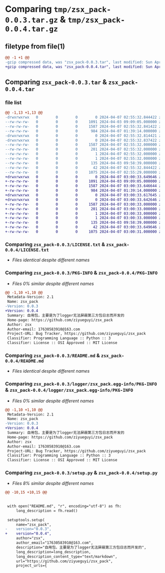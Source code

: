 # Comparing `tmp/zsx_pack-0.0.3.tar.gz` & `tmp/zsx_pack-0.0.4.tar.gz`

## filetype from file(1)

```diff
@@ -1 +1 @@
-gzip compressed data, was "zsx_pack-0.0.3.tar", last modified: Sun Apr  7 02:55:32 2024, max compression
+gzip compressed data, was "zsx_pack-0.0.4.tar", last modified: Sun Apr  7 03:00:33 2024, max compression
```

## Comparing `zsx_pack-0.0.3.tar` & `zsx_pack-0.0.4.tar`

### file list

```diff
@@ -1,13 +1,13 @@
-drwxrwxrwx   0        0        0        0 2024-04-07 02:55:32.844422 zsx_pack-0.0.3/
--rw-rw-rw-   0        0        0     1091 2024-04-03 09:09:05.000000 zsx_pack-0.0.3/LICENSE.txt
--rw-rw-rw-   0        0        0     1587 2024-04-07 02:55:32.841422 zsx_pack-0.0.3/PKG-INFO
--rw-rw-rw-   0        0        0      984 2024-04-07 01:39:14.000000 zsx_pack-0.0.3/README.md
-drwxrwxrwx   0        0        0        0 2024-04-07 02:55:32.814421 zsx_pack-0.0.3/logger/
-drwxrwxrwx   0        0        0        0 2024-04-07 02:55:32.837422 zsx_pack-0.0.3/logger/zsx_pack.egg-info/
--rw-rw-rw-   0        0        0     1587 2024-04-07 02:55:32.000000 zsx_pack-0.0.3/logger/zsx_pack.egg-info/PKG-INFO
--rw-rw-rw-   0        0        0      201 2024-04-07 02:55:32.000000 zsx_pack-0.0.3/logger/zsx_pack.egg-info/SOURCES.txt
--rw-rw-rw-   0        0        0        1 2024-04-07 02:55:32.000000 zsx_pack-0.0.3/logger/zsx_pack.egg-info/dependency_links.txt
--rw-rw-rw-   0        0        0        1 2024-04-07 02:55:32.000000 zsx_pack-0.0.3/logger/zsx_pack.egg-info/top_level.txt
--rw-rw-rw-   0        0        0      135 2024-04-03 09:58:39.000000 zsx_pack-0.0.3/pyproject.toml
--rw-rw-rw-   0        0        0       42 2024-04-07 02:55:32.844422 zsx_pack-0.0.3/setup.cfg
--rw-rw-rw-   0        0        0     1075 2024-04-07 02:55:29.000000 zsx_pack-0.0.3/setup.py
+drwxrwxrwx   0        0        0        0 2024-04-07 03:00:33.649646 zsx_pack-0.0.4/
+-rw-rw-rw-   0        0        0     1091 2024-04-03 09:09:05.000000 zsx_pack-0.0.4/LICENSE.txt
+-rw-rw-rw-   0        0        0     1587 2024-04-07 03:00:33.646644 zsx_pack-0.0.4/PKG-INFO
+-rw-rw-rw-   0        0        0      984 2024-04-07 01:39:14.000000 zsx_pack-0.0.4/README.md
+drwxrwxrwx   0        0        0        0 2024-04-07 03:00:33.617645 zsx_pack-0.0.4/logger/
+drwxrwxrwx   0        0        0        0 2024-04-07 03:00:33.642646 zsx_pack-0.0.4/logger/zsx_pack.egg-info/
+-rw-rw-rw-   0        0        0     1587 2024-04-07 03:00:33.000000 zsx_pack-0.0.4/logger/zsx_pack.egg-info/PKG-INFO
+-rw-rw-rw-   0        0        0      201 2024-04-07 03:00:33.000000 zsx_pack-0.0.4/logger/zsx_pack.egg-info/SOURCES.txt
+-rw-rw-rw-   0        0        0        1 2024-04-07 03:00:33.000000 zsx_pack-0.0.4/logger/zsx_pack.egg-info/dependency_links.txt
+-rw-rw-rw-   0        0        0        1 2024-04-07 03:00:33.000000 zsx_pack-0.0.4/logger/zsx_pack.egg-info/top_level.txt
+-rw-rw-rw-   0        0        0      135 2024-04-03 09:58:39.000000 zsx_pack-0.0.4/pyproject.toml
+-rw-rw-rw-   0        0        0       42 2024-04-07 03:00:33.649646 zsx_pack-0.0.4/setup.cfg
+-rw-rw-rw-   0        0        0     1075 2024-04-07 03:00:31.000000 zsx_pack-0.0.4/setup.py
```

### Comparing `zsx_pack-0.0.3/LICENSE.txt` & `zsx_pack-0.0.4/LICENSE.txt`

 * *Files identical despite different names*

### Comparing `zsx_pack-0.0.3/PKG-INFO` & `zsx_pack-0.0.4/PKG-INFO`

 * *Files 0% similar despite different names*

```diff
@@ -1,10 +1,10 @@
 Metadata-Version: 2.1
 Name: zsx_pack
-Version: 0.0.3
+Version: 0.0.4
 Summary: 自用包，主要是为了logger无法屏蔽第三方包日志而开发的
 Home-page: https://github.com/ziyueguyi/zsx_pack
 Author: zsx
 Author-email: 17630583910@163.com
 Project-URL: Bug Tracker, https://github.com/ziyueguyi/zsx_pack
 Classifier: Programming Language :: Python :: 3
 Classifier: License :: OSI Approved :: MIT License
```

### Comparing `zsx_pack-0.0.3/README.md` & `zsx_pack-0.0.4/README.md`

 * *Files identical despite different names*

### Comparing `zsx_pack-0.0.3/logger/zsx_pack.egg-info/PKG-INFO` & `zsx_pack-0.0.4/logger/zsx_pack.egg-info/PKG-INFO`

 * *Files 0% similar despite different names*

```diff
@@ -1,10 +1,10 @@
 Metadata-Version: 2.1
 Name: zsx_pack
-Version: 0.0.3
+Version: 0.0.4
 Summary: 自用包，主要是为了logger无法屏蔽第三方包日志而开发的
 Home-page: https://github.com/ziyueguyi/zsx_pack
 Author: zsx
 Author-email: 17630583910@163.com
 Project-URL: Bug Tracker, https://github.com/ziyueguyi/zsx_pack
 Classifier: Programming Language :: Python :: 3
 Classifier: License :: OSI Approved :: MIT License
```

### Comparing `zsx_pack-0.0.3/setup.py` & `zsx_pack-0.0.4/setup.py`

 * *Files 8% similar despite different names*

```diff
@@ -10,15 +10,15 @@
 
 
 with open("README.md", "r", encoding="utf-8") as fh:
     long_description = fh.read()
 
 setuptools.setup(
     name="zsx_pack",
-    version="0.0.3",
+    version="0.0.4",
     author="zsx",
     author_email="17630583910@163.com",
     description="自用包，主要是为了logger无法屏蔽第三方包日志而开发的",
     long_description=long_description,
     long_description_content_type="text/markdown",
     url="https://github.com/ziyueguyi/zsx_pack",
     project_urls={
```

